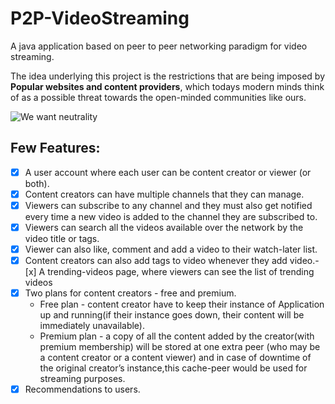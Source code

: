 # P2P-VideoStreaming
A java application based on peer to peer networking paradigm for video streaming.

The idea underlying this project is the restrictions that are being imposed by **Popular websites and content providers**, which todays modern minds think of as a possible threat towards the open-minded communities like ours.

![We want neutrality](https://imgur.com/t/netneutrality/14ZNNZf)

## Few Features:

- [x] A user account where each user can be content creator or viewer (or both).
- [x] Content creators can have multiple channels that they can manage.
- [x] Viewers can subscribe to any channel and they must also get notified every time a new video is added to the channel they are subscribed to.
- [x] Viewers can search all the videos available over the network by the video title or tags.
- [x] Viewer can also like, comment and add a video to their watch-later list.
- [x] Content creators can also add tags to video whenever they add video.- [x] A trending-videos page, where viewers can see the list of trending videos
- [x] Two plans for content creators - free and premium.
	* Free plan - content creator have to keep their instance of Application up and running(if their instance goes down, their content will be immediately unavailable).
	* Premium plan - a copy of all the content added by the creator(with premium membership) will be stored at one extra peer (who may be a content creator or a content viewer) and in case of downtime of the original creator’s instance,this cache-peer would be used for streaming purposes.
- [x] Recommendations to users.

